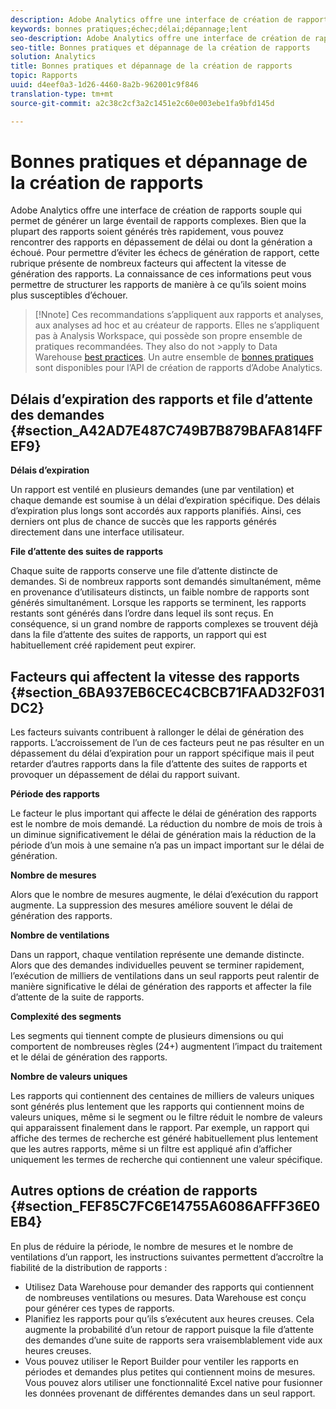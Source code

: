 ```yaml
---
description: Adobe Analytics offre une interface de création de rapports souple qui permet de générer un large éventail de rapports complexes. Bien que la plupart des rapports soient générés très rapidement, vous pouvez rencontrer des rapports en dépassement de délai ou dont la génération a échoué. Pour permettre d’éviter les échecs de génération de rapport, cette rubrique présente de nombreux facteurs qui affectent la vitesse de génération des rapports. La connaissance de ces informations peut vous permettre de structurer les rapports de manière à ce qu’ils soient moins plus susceptibles d’échouer.
keywords: bonnes pratiques;échec;délai;dépannage;lent
seo-description: Adobe Analytics offre une interface de création de rapports souple qui permet de générer un large éventail de rapports complexes. Bien que la plupart des rapports soient générés très rapidement, vous pouvez rencontrer des rapports en dépassement de délai ou dont la génération a échoué. Pour permettre d’éviter les échecs de génération de rapport, cette rubrique présente de nombreux facteurs qui affectent la vitesse de génération des rapports. La connaissance de ces informations peut vous permettre de structurer les rapports de manière à ce qu’ils soient moins plus susceptibles d’échouer.
seo-title: Bonnes pratiques et dépannage de la création de rapports
solution: Analytics
title: Bonnes pratiques et dépannage de la création de rapports
topic: Rapports
uuid: d4eef0a3-1d26-4460-8a2b-962001c9f846
translation-type: tm+mt
source-git-commit: a2c38c2cf3a2c1451e2c60e003ebe1fa9bfd145d

---
```



# Bonnes pratiques et dépannage de la création de rapports

Adobe Analytics offre une interface de création de rapports souple qui permet de générer un large éventail de rapports complexes. Bien que la plupart des rapports soient générés très rapidement, vous pouvez rencontrer des rapports en dépassement de délai ou dont la génération a échoué. Pour permettre d’éviter les échecs de génération de rapport, cette rubrique présente de nombreux facteurs qui affectent la vitesse de génération des rapports. La connaissance de ces informations peut vous permettre de structurer les rapports de manière à ce qu’ils soient moins plus susceptibles d’échouer.

>[!Nnote]
>Ces recommandations s’appliquent aux rapports et analyses, aux analyses ad hoc et au créateur de rapports.
>Elles ne s’appliquent pas à Analysis Workspace, qui possède son propre ensemble de pratiques [](/help/analyze/analysis-workspace/optimizing-performance.md)recommandées. They also do not &gt;apply to Data Warehouse [best practices](https://marketing.adobe.com/resources/help/en_US/reference/data_warehouse_bp.html). Un autre ensemble de
>[bonnes pratiques](https://marketing.adobe.com/developer/en_US/get-started/best-practices/c-best-practices) sont disponibles pour l’API de création de rapports d’Adobe Analytics.

## Délais d’expiration des rapports et file d’attente des demandes {#section_A42AD7E487C749B7B879BAFA814FFEF9}

**Délais d’expiration**

Un rapport est ventilé en plusieurs demandes (une par ventilation) et chaque demande est soumise à un délai d’expiration spécifique. Des délais d’expiration plus longs sont accordés aux rapports planifiés. Ainsi, ces derniers ont plus de chance de succès que les rapports générés directement dans une interface utilisateur.

**File d’attente des suites de rapports**

Chaque suite de rapports conserve une file d’attente distincte de demandes. Si de nombreux rapports sont demandés simultanément, même en provenance d’utilisateurs distincts, un faible nombre de rapports sont générés simultanément. Lorsque les rapports se terminent, les rapports restants sont générés dans l’ordre dans lequel ils sont reçus. En conséquence, si un grand nombre de rapports complexes se trouvent déjà dans la file d’attente des suites de rapports, un rapport qui est habituellement créé rapidement peut expirer.

## Facteurs qui affectent la vitesse des rapports {#section_6BA937EB6CEC4CBCB71FAAD32F031DC2}

Les facteurs suivants contribuent à rallonger le délai de génération des rapports. L’accroissement de l’un de ces facteurs peut ne pas résulter en un dépassement du délai d’expiration pour un rapport spécifique mais il peut retarder d’autres rapports dans la file d’attente des suites de rapports et provoquer un dépassement de délai du rapport suivant.

**Période des rapports**

Le facteur le plus important qui affecte le délai de génération des rapports est le nombre de mois demandé. La réduction du nombre de mois de trois à un diminue significativement le délai de génération mais la réduction de la période d’un mois à une semaine n’a pas un impact important sur le délai de génération.

**Nombre de mesures**

Alors que le nombre de mesures augmente, le délai d’exécution du rapport augmente. La suppression des mesures améliore souvent le délai de génération des rapports.

**Nombre de ventilations**

Dans un rapport, chaque ventilation représente une demande distincte. Alors que des demandes individuelles peuvent se terminer rapidement, l’exécution de milliers de ventilations dans un seul rapports peut ralentir de manière significative le délai de génération des rapports et affecter la file d’attente de la suite de rapports.

**Complexité des segments**

Les segments qui tiennent compte de plusieurs dimensions ou qui comportent de nombreuses règles (24+) augmentent l’impact du traitement et le délai de génération des rapports.

**Nombre de valeurs uniques**

Les rapports qui contiennent des centaines de milliers de valeurs uniques sont générés plus lentement que les rapports qui contiennent moins de valeurs uniques, même si le segment ou le filtre réduit le nombre de valeurs qui apparaissent finalement dans le rapport. Par exemple, un rapport qui affiche des termes de recherche est généré habituellement plus lentement que les autres rapports, même si un filtre est appliqué afin d’afficher uniquement les termes de recherche qui contiennent une valeur spécifique.

## Autres options de création de rapports {#section_FEF85C7FC6E14755A6086AFFF36E0EB4}

En plus de réduire la période, le nombre de mesures et le nombre de ventilations d’un rapport, les instructions suivantes permettent d’accroître la fiabilité de la distribution de rapports :

* Utilisez Data Warehouse pour demander des rapports qui contiennent de nombreuses ventilations ou mesures. Data Warehouse est conçu pour générer ces types de rapports.
* Planifiez les rapports pour qu’ils s’exécutent aux heures creuses. Cela augmente la probabilité d’un retour de rapport puisque la file d’attente des demandes d’une suite de rapports sera vraisemblablement vide aux heures creuses.
* Vous pouvez utiliser le Report Builder pour ventiler les rapports en périodes et demandes plus petites qui contiennent moins de mesures. Vous pouvez alors utiliser une fonctionnalité Excel native pour fusionner les données provenant de différentes demandes dans un seul rapport.

